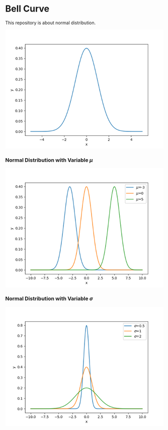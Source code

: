 # Bell Curve

This repository is about normal distribution.

![Standard Normal Distribution](norm/norm_dist/norm_dist.png)


### Normal Distribution with Variable $\mu$
![Normal Distribution with Variable mu](norm/norm_param/norm_mu.png)

### Normal Distribution with Variable $\sigma$
![Normal Distribution with Variable sigma](norm/norm_param/norm_sigma.png)


